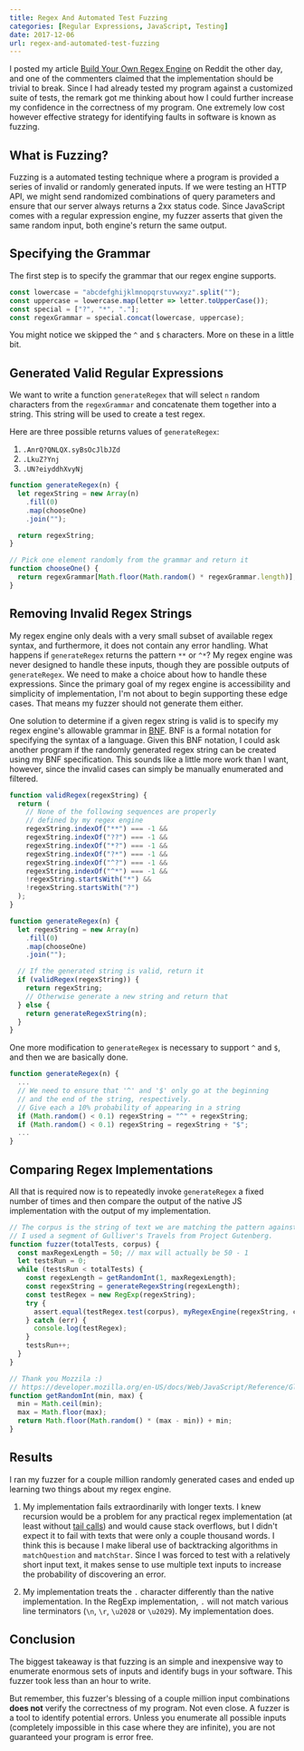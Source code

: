```yaml
---
title: Regex And Automated Test Fuzzing
categories: [Regular Expressions, JavaScript, Testing]
date: 2017-12-06
url: regex-and-automated-test-fuzzing
---
```


I posted my article [Build Your Own Regex Engine](https://nickdrane.com/build-your-own-regex/) on Reddit the other day, and one of the commenters claimed that the implementation should be trivial to break. Since I had already tested my program against a customized suite of tests, the remark got me thinking about how I could further increase my confidence in the correctness of my program. One extremely low cost however effective strategy for identifying faults in software is known as fuzzing.

<!-- more -->

## What is Fuzzing?

Fuzzing is a automated testing technique where a program is provided a series of invalid or randomly generated inputs. If we were testing an HTTP API, we might send randomized combinations of query parameters and ensure that our server always returns a 2xx status code. Since JavaScript comes with a regular expression engine, my fuzzer asserts that given the same random input, both engine's return the same output.

## Specifying the Grammar

The first step is to specify the grammar that our regex engine supports.

```js
const lowercase = "abcdefghijklmnopqrstuvwxyz".split("");
const uppercase = lowercase.map(letter => letter.toUpperCase());
const special = ["?", "*", "."];
const regexGrammar = special.concat(lowercase, uppercase);
```

You might notice we skipped the `^` and `$` characters. More on these in a little bit.

## Generated Valid Regular Expressions

We want to write a function `generateRegex` that will select `n` random characters from the `regexGrammar` and concatenate them together into a string. This string will be used to create a test regex.

Here are three possible returns values of `generateRegex`:

1. `.AnrQ?QNLQX.syBsOcJlbJZd`
2. `.LkuZ?Ynj`
3. `.UN?eiyddhXvyNj`

```js
function generateRegex(n) {
  let regexString = new Array(n)
    .fill(0)
    .map(chooseOne)
    .join("");

  return regexString;
}

// Pick one element randomly from the grammar and return it
function chooseOne() {
  return regexGrammar[Math.floor(Math.random() * regexGrammar.length)];
}
```

## Removing Invalid Regex Strings

My regex engine only deals with a very small subset of available regex syntax, and furthermore, it does not contain any error handling. What happens if `generateRegex` returns the pattern `**` or `^*`? My regex engine was never designed to handle these inputs, though they are possible outputs of `generateRegex`. We need to make a choice about how to handle these expressions. Since the primary goal of my regex engine is accessibility and simplicity of implementation, I'm not about to begin supporting these edge cases. That means my fuzzer should not generate them either.

One solution to determine if a given regex string is valid is to specify my regex engine's allowable grammar in [BNF](https://en.wikipedia.org/wiki/Backus%E2%80%93Naur_form). BNF is a formal notation for specifying the syntax of a language. Given this BNF notation, I could ask another program if the randomly generated regex string can be created using my BNF specification. This sounds like a little more work than I want, however, since the invalid cases can simply be manually enumerated and filtered.

```js
function validRegex(regexString) {
  return (
    // None of the following sequences are properly
    // defined by my regex engine
    regexString.indexOf("**") === -1 &&
    regexString.indexOf("??") === -1 &&
    regexString.indexOf("*?") === -1 &&
    regexString.indexOf("?*") === -1 &&
    regexString.indexOf("^?") === -1 &&
    regexString.indexOf("^*") === -1 &&
    !regexString.startsWith("*") &&
    !regexString.startsWith("?")
  );
}

function generateRegex(n) {
  let regexString = new Array(n)
    .fill(0)
    .map(chooseOne)
    .join("");

  // If the generated string is valid, return it
  if (validRegex(regexString)) {
    return regexString;
    // Otherwise generate a new string and return that
  } else {
    return generateRegexString(n);
  }
}
```

One more modification to `generateRegex` is necessary to support `^` and `$`, and then we are basically done.

```js
function generateRegex(n) {
  ...
  // We need to ensure that '^' and '$' only go at the beginning
  // and the end of the string, respectively.
  // Give each a 10% probability of appearing in a string
  if (Math.random() < 0.1) regexString = "^" + regexString;
  if (Math.random() < 0.1) regexString = regexString + "$";
  ...
}
```

## Comparing Regex Implementations

All that is required now is to repeatedly invoke `generateRegex` a fixed number of times and then compare the output of the native JS implementation with the output of my implementation.

```js
// The corpus is the string of text we are matching the pattern against.
// I used a segment of Gulliver's Travels from Project Gutenberg.
function fuzzer(totalTests, corpus) {
  const maxRegexLength = 50; // max will actually be 50 - 1
  let testsRun = 0;
  while (testsRun < totalTests) {
    const regexLength = getRandomInt(1, maxRegexLength);
    const regexString = generateRegexString(regexLength);
    const testRegex = new RegExp(regexString);
    try {
      assert.equal(testRegex.test(corpus), myRegexEngine(regexString, corpus));
    } catch (err) {
      console.log(testRegex);
    }
    testsRun++;
  }
}

// Thank you Mozzila :)
// https://developer.mozilla.org/en-US/docs/Web/JavaScript/Reference/Global_Objects/Math/random
function getRandomInt(min, max) {
  min = Math.ceil(min);
  max = Math.floor(max);
  return Math.floor(Math.random() * (max - min)) + min;
}
```

## Results

I ran my fuzzer for a couple million randomly generated cases and ended up learning two things about my regex engine.

1. My implementation fails extraordinarily with longer texts. I knew recursion would be a problem for any practical regex implementation (at least without [tail calls](https://en.wikipedia.org/wiki/Tail_call)) and would cause stack overflows, but I didn't expect it to fail with texts that were only a couple thousand words. I think this is because I make liberal use of backtracking algorithms in `matchQuestion` and `matchStar`. Since I was forced to test with a relatively short input text, it makes sense to use multiple text inputs to increase the probability of discovering an error.

2. My implementation treats the `.` character differently than the native implementation. In the RegExp implementation, `.` will not match various line terminators (`\n`, `\r`, `\u2028` or `\u2029`). My implementation does.

## Conclusion

The biggest takeaway is that fuzzing is an simple and inexpensive way to enumerate enormous sets of inputs and identify bugs in your software. This fuzzer took less than an hour to write.

But remember, this fuzzer's blessing of a couple million input combinations **does not** verify the correctness of my program. Not even close. A fuzzer is a tool to identify potential errors. Unless you enumerate all possible inputs (completely impossible in this case where they are infinite), you are not guaranteed your program is error free.
